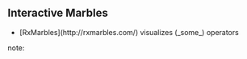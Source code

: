 ##  Interactive Marbles

* <!-- .element: class="fragment" --> [RxMarbles](http://rxmarbles.com/) visualizes (_some_) operators

note:
